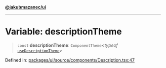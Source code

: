[**@jakubmazanec/ui**](../README.md)

---

# Variable: descriptionTheme

> `const` **descriptionTheme**: `ComponentTheme`\<_typeof_
> [`useDescriptionTheme`](../functions/useDescriptionTheme.md)\>

Defined in:
[packages/ui/source/components/Description.tsx:47](https://github.com/jakubmazanec/tools/blob/b70ba93afff7f67760159378262d2c0b19cfed9e/packages/ui/source/components/Description.tsx#L47)

